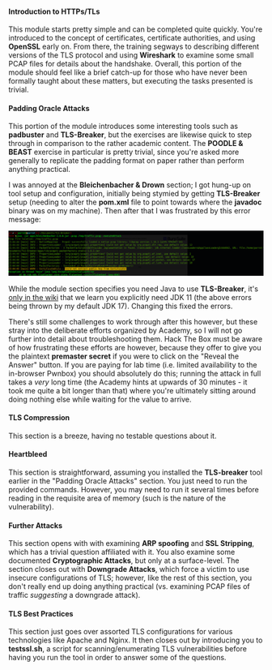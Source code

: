 #### Introduction to HTTPs/TLs

This module starts pretty simple and can be completed quite quickly. You're introduced to the concept of certificates, certificate authorities, and using **OpenSSL** early on. From there, the training segways to describing different versions of the TLS protocol and using **Wireshark** to examine some small PCAP files for details about the handshake. Overall, this portion of the module should feel like a brief catch-up for those who have never been formally taught about these matters, but executing the tasks presented is trivial.

#### Padding Oracle Attacks

This portion of the module introduces some interesting tools such as **padbuster** and **TLS-Breaker**, but the exercises are likewise quick to step through in comparison to the rather academic content. The **POODLE & BEAST** exercise in particular is pretty trivial, since you're asked more generally to replicate the padding format on paper rather than perform anything practical. 

I was annoyed at the **Bleichenbacher & Drown** section; I got hung-up on tool setup and configuration, initially being stymied by getting **TLS-Breaker** setup (needing to alter the **pom.xml** file to point towards where the **javadoc** binary was on my machine). Then after that I was frustrated by this error message:

![](/assets/images/bleichenbacher.PNG)

While the module section specifies you need Java to use **TLS-Breaker**, it's [only in the wiki](https://github.com/tls-attacker/TLS-Breaker/wiki/1.-TLS_Breaker-Configuration) that we learn you explicitly need JDK 11 (the above errors being thrown by my default JDK 17). Changing this fixed the errors.

There's still some challenges to work through after this however, but these stray into the deliberate efforts organized by Academy, so I will not go further into detail about troubleshooting them. Hack The Box must be aware of how frustrating these efforts are however, because they offer to give you the plaintext **premaster secret** if you were to click on the "Reveal the Answer" button. If you are paying for lab time (i.e. limited availability to the in-browser Pwnbox) you should absolutely do this; running the attack in full takes a *very* long time (the Academy hints at upwards of 30 minutes - it took me quite a bit longer than that) where you're ultimately sitting around doing nothing else while waiting for the value to arrive.

#### TLS Compression

This section is a breeze, having no testable questions about it.

#### Heartbleed

This section is straightforward, assuming you installed the **TLS-breaker** tool earlier in the "Padding Oracle Attacks" section. You just need to run the provided commands. However, you may need to run it several times before reading in the requisite area of memory (such is the nature of the vulnerability).

#### Further Attacks

This section opens with with examining **ARP spoofing** and **SSL Stripping**, which has a trivial question affiliated with it. You also examine some documented **Cryptographic Attacks**, but only at a surface-level. The section closes out with **Downgrade Attacks**, which force a victim to use insecure configurations of TLS; however, like the rest of this section, you don't really end up doing anything practical (vs. examining PCAP files of traffic *suggesting* a downgrade attack).

#### TLS Best Practices

This section just goes over assorted TLS configurations for various technologies like Apache and Nginx. It then closes out by introducing you to **testssl.sh**, a script for scanning/enumerating TLS vulnerabilities before having you run the tool in order to answer some of the questions.